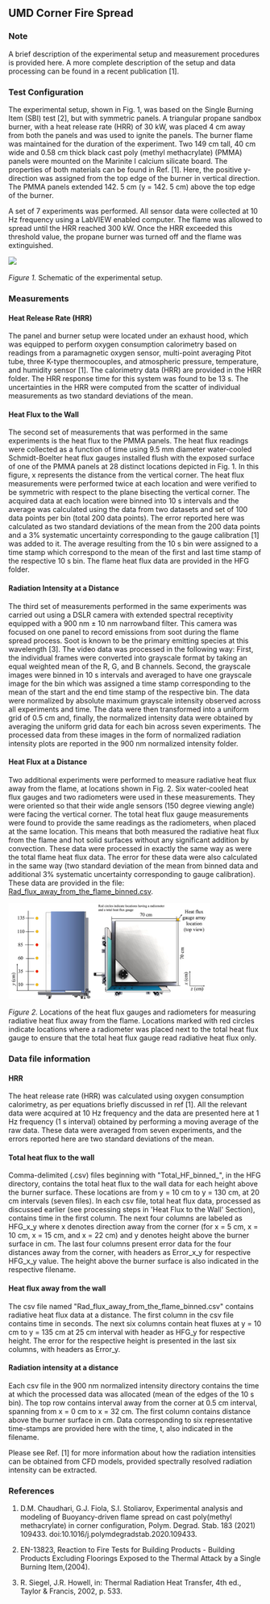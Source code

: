 ## UMD Corner Fire Spread

### Note

A brief description of the experimental setup and measurement procedures is provided here. A more complete description of the setup and data processing can be found in a recent publication [1].

### Test Configuration
The experimental setup, shown in Fig. 1, was based on the Single Burning Item (SBI) test [2], but with symmetric panels. A triangular propane sandbox burner, with a heat release rate (HRR) of 30 kW, was placed 4 cm away from both the panels and was used to ignite the panels. The burner flame was maintained for the duration of the experiment. Two 149 cm tall, 40 cm wide and 0.58 cm thick black cast poly (methyl methacrylate) (PMMA) panels were mounted on the Marinite I calcium silicate board. The properties of both materials can be found in Ref. [1]. Here, the positive y-direction was assigned from the top edge of the burner in vertical direction. The PMMA panels extended 142. 5 cm (y = 142. 5 cm) above the top edge of the burner. 

A set of 7 experiments was performed. All sensor data were collected at 10 Hz frequency using a LabVIEW enabled computer. The flame was allowed to spread until the HRR reached 300 kW. Once the HRR exceeded this threshold value, the propane burner was turned off and the flame was extinguished.

<img src="https://github.com/MaCFP/macfp-db/blob/master/Fire_Growth/UMD_SBI/Documentation/UMDCornerFireSpread.jpg" width="400">

*Figure 1.* Schematic of the experimental setup.

### Measurements

#### Heat Release Rate (HRR)

The panel and burner setup were located under an exhaust hood, which was equipped to perform oxygen consumption calorimetry based on readings from a paramagnetic oxygen sensor, multi-point averaging Pitot tube, three K-type thermocouples, and atmospheric pressure, temperature, and humidity sensor [1]. The calorimetry data (HRR) are provided in the HRR folder. The HRR response time for this system was found to be 13 s. The uncertainties in the HRR were computed from the scatter of individual measurements as two standard deviations of the mean.

#### Heat Flux to the Wall

The second set of measurements that was performed in the same experiments is the heat flux to the PMMA panels. The heat flux readings were collected as a function of time using 9.5 mm diameter water-cooled Schmidt-Boelter heat flux gauges installed flush with the exposed surface of one of the PMMA panels at 28 distinct locations depicted in Fig. 1. In this figure, x represents the distance from the vertical corner. The heat flux measurements were performed twice at each location and were verified to be symmetric with respect to the plane bisecting the vertical corner. The acquired data at each location were binned into 10 s intervals and the average was calculated using the data from two datasets and set of 100 data points per bin (total 200 data points). The error reported here was calculated as two standard deviations of the mean from the 200 data points and a 3% systematic uncertainty corresponding to the gauge calibration [1] was added to it. The average resulting from the 10 s bin were assigned to a time stamp which correspond to the mean of the first and last time stamp of the respective 10 s bin. The flame heat flux data are provided in the HFG folder. 

#### Radiation Intensity at a Distance

The third set of measurements performed in the same experiments was carried out using a DSLR camera with extended spectral receptivity equipped with a 900 nm ± 10 nm narrowband filter. This camera was focused on one panel to record emissions from soot during the flame spread process. Soot is known to be the primary emitting species at this wavelength [3]. The video data was processed in the following way: First, the individual frames were converted into grayscale format by taking an equal weighted mean of the R, G, and B channels. Second, the grayscale images were binned in 10 s intervals and averaged to have one grayscale image for the bin which was assigned a time stamp corresponding to the mean of the start and the end time stamp of the respective bin. The data were normalized by absolute maximum grayscale intensity observed across all experiments and time. The data were then transformed into a uniform grid of 0.5 cm and, finally, the normalized intensity data were obtained by averaging the uniform grid data for each bin across seven experiments. The processed data from these images in the form of normalized radiation intensity plots are reported in the 900 nm normalized intensity folder.

#### Heat Flux at a Distance

Two additional experiments were performed to measure radiative heat flux away from the flame, at locations shown in Fig. 2. Six water-cooled heat flux gauges and two radiometers were used in these measurements. They were oriented so that their wide angle sensors (150 degree viewing angle) were facing the vertical corner. The total heat flux gauge measurements were found to provide the same readings as the radiometers, when placed at the same location. This means that both measured the radiative heat flux from the flame and hot solid surfaces without any significant addition by convection. These data were processed in exactly the same way as were the total flame heat flux data. The error for these data were also calculated in the same way (two standard deviation of the mean from binned data and additional 3% systematic uncertainty corresponding to gauge calibration). These data are provided in the file: 
[Rad\_flux\_away\_from\_the\_flame\_binned.csv](https://github.com/MaCFP/macfp-db/blob/master/ExtinctionFire_Growth/UMD_SBI/Experimental_Data/). 

<img src="https://github.com/MaCFP/macfp-db/blob/master/Fire_Growth/UMD_SBI/Documentation/RadFluxAwayFromFireSetup.jpg" width="400">

*Figure 2.* Locations of the heat flux gauges and radiometers for measuring radiative heat flux away from the flame. Locations marked with red circles indicate locations where a radiometer was placed next to the total heat flux gauge to ensure that the total heat flux gauge read radiative heat flux only.

### Data file information

#### HRR

The heat release rate (HRR) was calculated using oxygen consumption calorimetry, as per equations briefly discussed in ref [1]. All the relevant data were acquired at 10 Hz frequency and the data are presented here at 1 Hz frequency (1 s interval) obtained by performing a moving average of the raw data. These data were averaged from seven experiments, and the errors reported here are two standard deviations of the mean. 

#### Total heat flux to the wall

Comma-delimited (.csv) files beginning with "Total\_HF\_binned\_", in the HFG directory, contains the total heat flux to the wall data for each height above the burner surface. These locations are from y = 10 cm to y = 130 cm, at 20 cm intervals (seven files). In each csv file, total heat flux data, processed as discussed earlier (see processing steps in 'Heat Flux to the Wall' Section), contains time in the first column. The next four columns are labeled as HFG\_x\_y where x denotes direction away from the corner (for x = 5 cm, x = 10 cm, x = 15 cm, and x = 22 cm) and y denotes height above the burner surface in cm. The last four columns present error data for the four distances away from the corner, with headers as Error\_x\_y for respective HFG\_x\_y value. The height above the burner surface is also indicated in the respective filename.

#### Heat flux away from the wall

The csv file named "Rad\_flux\_away\_from\_the\_flame\_binned.csv" contains radiative heat flux data at a distance. The first column in the csv file contains time in seconds. The next six columns contain heat fluxes at y = 10 cm to y = 135 cm at 25 cm interval with header as HFG\_y for respective height. The error for the respective height is presented in the last six columns, with headers as Error_y. 

#### Radiation intensity at a distance

Each csv file in the 900 nm normalized intensity directory contains the time at which the processed data was allocated (mean of the edges of the 10 s bin). The top row contains interval away from the corner at 0.5 cm interval, spanning  from x = 0 cm to x = 32 cm. The first column contains distance above the burner surface in cm. Data corresponding to six representative time-stamps are provided here with the time, t, also indicated in the filename. 

Please see Ref. [1] for more information about how the radiation intensities can be obtained from CFD models, provided spectrally resolved radiation intensity can be extracted. 

### References

1. D.M. Chaudhari, G.J. Fiola, S.I. Stoliarov, Experimental analysis and modeling of Buoyancy-driven flame spread on cast poly(methyl methacrylate) in corner configuration, Polym. Degrad. Stab. 183 (2021) 109433. doi:10.1016/j.polymdegradstab.2020.109433.

2. EN-13823, Reaction to Fire Tests for Building Products - Building Products Excluding Floorings Exposed to the Thermal Attack by a Single Burning Item,(2004).

3. R. Siegel, J.R. Howell, in: Thermal Radiation Heat Transfer, 4th ed., Taylor & Francis, 2002, p. 533.
